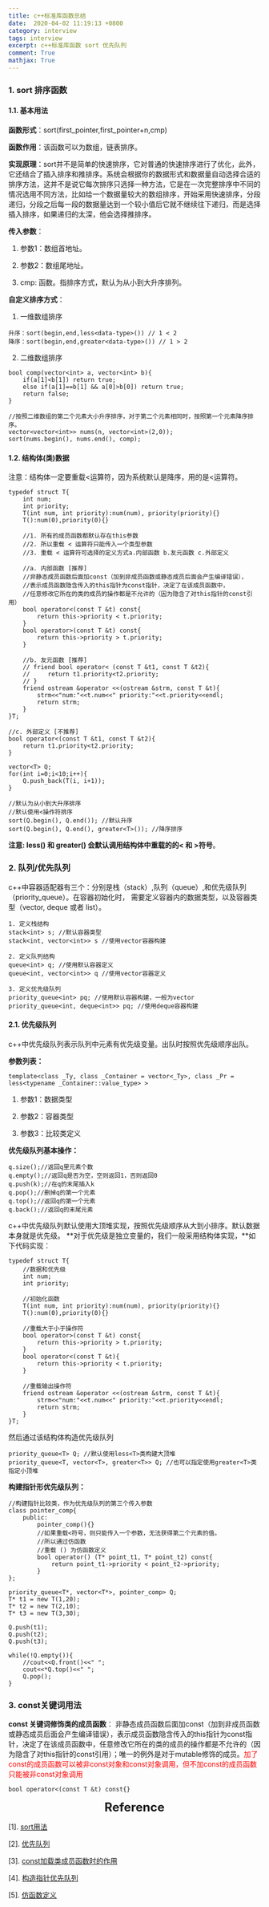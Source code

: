 ```yaml
---
title: c++标准库函数总结
date:  2020-04-02 11:19:13 +0800
category: interview 
tags: interview
excerpt: c++标准库函数 sort 优先队列
comment: True
mathjax: True
---
```


### 1. sort 排序函数
#### 1.1. 基本用法
**函数形式**：sort(first_pointer,first_pointer+n,cmp)

**函数作用**：该函数可以为数组，链表排序。

**实现原理**：sort并不是简单的快速排序，它对普通的快速排序进行了优化，此外，它还结合了插入排序和推排序。系统会根据你的数据形式和数据量自动选择合适的排序方法，这并不是说它每次排序只选择一种方法，它是在一次完整排序中不同的情况选用不同方法，比如给一个数据量较大的数组排序，开始采用快速排序，分段递归，分段之后每一段的数据量达到一个较小值后它就不继续往下递归，而是选择插入排序，如果递归的太深，他会选择推排序。

**传入参数**：

1. 参数1：数组首地址。

2. 参数2：数组尾地址。

3. cmp: 函数。指排序方式，默认为从小到大升序排列。

**自定义排序方式**：

1. 一维数组排序

```
升序：sort(begin,end,less<data-type>()) // 1 < 2
降序：sort(begin,end,greater<data-type>()) // 1 > 2
```

2. 二维数组排序

```
bool comp(vector<int> a, vector<int> b){
    if(a[1]<b[1]) return true;
    else if(a[1]==b[1] && a[0]>b[0]) return true;
    return false;
}

//按照二维数组的第二个元素大小升序排序，对于第二个元素相同时，按照第一个元素降序排序。
vector<vector<int>> nums(n, vector<int>(2,0));
sort(nums.begin(), nums.end(), comp);
```

#### 1.2. 结构体(类)数据

注意：结构体一定要重载<运算符，因为系统默认是降序，用的是<运算符。

```
typedef struct T{
    int num;
    int priority;
    T(int num, int priority):num(num), priority(priority){}
    T():num(0),priority(0){}

    //1. 所有的成员函数都默认存在this参数
    //2. 所以重载 < 运算符只能传入一个类型参数
    //3. 重载 < 运算符可选择的定义方式a.内部函数 b.友元函数 c.外部定义

    //a. 内部函数 [推荐]
    //非静态成员函数后面加const（加到非成员函数或静态成员后面会产生编译错误），
    //表示成员函数隐含传入的this指针为const指针，决定了在该成员函数中，
    //任意修改它所在的类的成员的操作都是不允许的（因为隐含了对this指针的const引用）
    bool operator<(const T &t) const{
        return this->priority < t.priority;
    }
    bool operator>(const T &t) const{
        return this->priority > t.priority;
    }
    
    //b. 友元函数 [推荐]
    // friend bool operator< (const T &t1, const T &t2){
    //     return t1.priority<t2.priority;
    // }
    friend ostream &operator <<(ostream &strm, const T &t){
        strm<<"num:"<<t.num<<" priority:"<<t.priority<<endl;
        return strm;
    }
}T;

//c. 外部定义 [不推荐]
bool operator<(const T &t1, const T &t2){
    return t1.priority<t2.priority;
}

vector<T> Q;
for(int i=0;i<10;i++){
    Q.push_back(T(i, i+1));
}

//默认为从小到大升序排序
//默认使用<操作符排序
sort(Q.begin(), Q.end()); //默认升序
sort(Q.begin(), Q.end(), greater<T>()); //降序排序
```

**注意: less<T>() 和 greater<T>() 会默认调用结构体中重载的的< 和 >符号**。

### 2. 队列/优先队列

c++中容器适配器有三个：分别是栈（stack）,队列（queue）,和优先级队列（priority_queue）。在容器初始化时，
需要定义容器内的数据类型，以及容器类型（vector, deque 或者 list）。

```
1. 定义栈结构
stack<int> s; //默认容器类型
stack<int, vector<int>> s //使用vector容器构建

2. 定义队列结构
queue<int> q; //使用默认容器定义
queue<int, vector<int>> q //使用vector容器定义

3. 定义优先级队列
priority_queue<int> pq; //使用默认容器构建，一般为vector
priority_queue<int, deque<int>> pq; //使用deque容器构建
```

#### 2.1. 优先级队列
c++中优先级队列表示队列中元素有优先级变量。出队时按照优先级顺序出队。

**参数列表：** 

```
template<class _Ty, class _Container = vector<_Ty>, class _Pr = less<typename _Container::value_type> >
```

1. 参数1：数据类型

2. 参数2：容器类型

3. 参数3：比较类定义

**优先级队列基本操作：**

```
q.size();//返回q里元素个数
q.empty();//返回q是否为空，空则返回1，否则返回0
q.push(k);//在q的末尾插入k
q.pop();//删掉q的第一个元素
q.top();//返回q的第一个元素
q.back();//返回q的末尾元素
```

c++中优先级队列默认使用大顶堆实现，按照优先级顺序从大到小排序。默认数据本身就是优先级。
**对于优先级是独立变量的，我们一般采用结构体实现，**如下代码实现：

```
typedef struct T{
    //数据和优先级
    int num;
    int priority;

    //初始化函数
    T(int num, int priority):num(num), priority(priority){}
    T():num(0),priority(0){}

    //重载大于小于操作符
    bool operator>(const T &t) const{
        return this->priority > t.priority;
    }
    bool operator<(const T &t){
        return this->priority < t.priority;
    }

    //重载输出操作符
    friend ostream &operator <<(ostream &strm, const T &t){
        strm<<"num:"<<t.num<<" priority:"<<t.priority<<endl;
        return strm;
    }
}T;
```

然后通过该结构体构造优先级队列

```
priority_queue<T> Q; //默认使用less<T>类构建大顶堆
priority_queue<T, vector<T>, greater<T>> Q; //也可以指定使用greater<T>类指定小顶堆
```

**构建指针形优先级队列：**

```
//构建指针比较类，作为优先级队列的第三个传入参数
class pointer_comp{
    public:
        pointer_comp(){}
        //如果重载<符号，则只能传入一个参数，无法获得第二个元素的值。
        //所以通过仿函数
        //重载 () 为仿函数定义
        bool operator() (T* point_t1, T* point_t2) const{
            return point_t1->priority < point_t2->priority;
        }
};

priority_queue<T*, vector<T*>, pointer_comp> Q;
T* t1 = new T(1,20);
T* t2 = new T(2,10);
T* t3 = new T(3,30);

Q.push(t1);
Q.push(t2);
Q.push(t3);

while(!Q.empty()){
    //cout<<Q.front()<<" ";
    cout<<*Q.top()<<" ";
    Q.pop();
}
```

### 3. const关键词用法

**const 关键词修饰类的成员函数**：
非静态成员函数后面加const（加到非成员函数或静态成员后面会产生编译错误），表示成员函数隐含传入的this指针为const指针，决定了在该成员函数中，任意修改它所在的类的成员的操作都是不允许的（因为隐含了对this指针的const引用）；唯一的例外是对于mutable修饰的成员。<font color='red'>加了const的成员函数可以被非const对象和const对象调用，但不加const的成员函数只能被非const对象调用</font>

```
bool operator<(const T &t) const{}
```

<center><font size='5'><b>Reference</b></font></center>

[1]. [sort用法](https://www.cnblogs.com/stones-dream/p/10183210.html)

[2]. [优先队列](https://blog.csdn.net/huangxy10/article/details/8029962)

[3]. [const加载类成员函数时的作用](https://www.cnblogs.com/llxblogs/p/7709509.html)

[4]. [构造指针优先队列](https://www.cnblogs.com/mini-coconut/p/9311267.html)

[5]. [仿函数定义](https://blog.csdn.net/jinzhu1911/article/details/101317367)